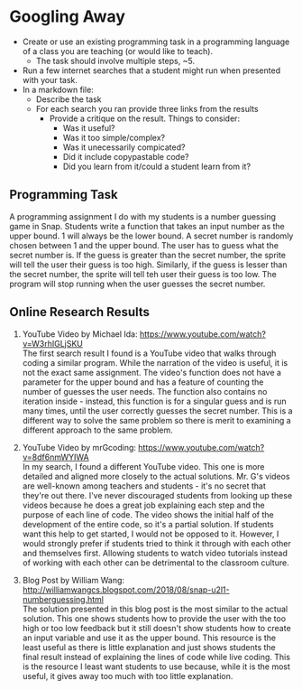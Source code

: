 # Googling Away
* Create or use an existing programming task in a programming language of a class you are teaching (or would like to teach).
  - The task should involve multiple steps, ~5.
* Run a few internet searches that a student might run when presented with your task.
* In a markdown file:
  - Describe the task
  - For each search you ran provide three links from the results
    - Provide a critique on the result. Things to consider:
      - Was it useful?
      - Was it too simple/complex?
      - Was it unecessarily compicated?
      - Did it include copypastable code?
      - Did you learn from it/could a student learn from it?

## Programming Task
A programming assignment I do with my students is a number guessing game in Snap. Students write a function that takes an input number as the upper bound. 1 will always be the lower bound. A secret number is randomly chosen between 1 and the upper bound. The user has to guess what the secret number is. If the guess is greater than the secret number, the sprite will tell the user their guess is too high. Similarly, if the guess is lesser than the secret number, the sprite will tell teh user their guess is too low. The program will stop running when the user guesses the secret number.

## Online Research Results
1. YouTube Video by Michael Ida: https://www.youtube.com/watch?v=W3rhIGLjSKU <br>
The first search result I found is a YouTube video that walks through coding a similar program. While the narration of the video is useful, it is not the exact same assignment. The video's function does not have a parameter for the upper bound and has a feature of counting the number of guesses the user needs. The function also contains no iteration inside - instead, this function is for a singular guess and is run many times, until the user correctly guesses the secret number. This is a different way to solve the same problem so there is merit to examining a different approach to the same problem.

2.  YouTube Video by mrGcoding: https://www.youtube.com/watch?v=8df6nmWYIWA <br>
In my search, I found a different YouTube video. This one is more detailed and aligned more closely to the actual solutions. Mr. G's videos are well-known among teachers and students - it's no secret that they're out there. I've never discouraged students from looking up these videos because he does a great job explaining each step and the purpose of each line of code. The video shows the initial half of the development of the entire code, so it's a partial solution. If students want this help to get started, I would not be opposed to it. However, I would strongly prefer if students tried to think it through with each other and themselves first. Allowing students to watch video tutorials instead of working with each other can be detrimental to the classroom culture.

3. Blog Post by William Wang: http://williamwangcs.blogspot.com/2018/08/snap-u2l1-numberguessing.html <br>
The solution presented in this blog post is the most similar to the actual solution. This one shows students how to provide the user with the too high or too low feedback but it still doesn't show students how to create an input variable and use it as the upper bound. This resource is the least useful as there is little explanation and just shows students the final result instead of explaining the lines of code while live coding. This is the resource I least want students to use because, while it is the most useful, it gives away too much with too little explanation.
